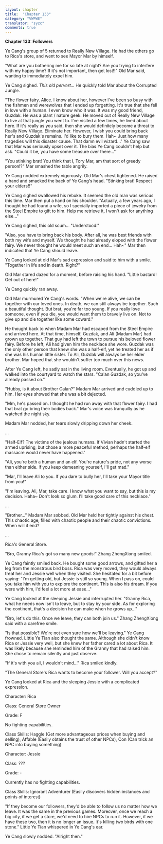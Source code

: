 ```yaml
---
layout: chapter
title:  "Chapter 133"
category: "VWPWE"
translator: "syzc"
comments: true
---
```


**Chapter 133: Followers**

Ye Cang's group of 5 returned to Really New Village. He had the others go to Rica's store, and went to see Mayor Mar by himself.

"What are you bothering me for so late at night? Are you trying to interfere with my happy time? If it's not important, then get lost!!" Old Mar said, wanting to immediately expel him.

Ye Cang sighed. *This old pervert...* He quickly told Mar about the Corrupted Jungle.

"The flower fairy, Alice. I know about her, however I've been so busy with the fishmen and werewolves that I ended up forgetting. It's true that she fell in love with a human. I even know who it was. It was my good friend, Guzdak. He was a plant / nature geek. He moved out of Really New Village to live at that jungle you went to. I've visited a few times, he lived about here. If it's really as you said, then she would definitely become a threat to Really New Village. Eliminate her. However, I wish you could bring back her's and Guzdak's remains. I'd like to bury them. Hah~ Just how many tragedies will this disaster cause. That damn evil wizard..." Ye Cang saw that Mar was seriously upset over it. The bias Ye Cang couldn't help but ask. "Could it be, you have some treasure over there..."

"You stinking brat! You think that I, Tory Mar, am that sort of greedy person!?" Mar smashed the table angrily.

Ye Cang nodded extremely vigorously. Old Mar's chest tightened. He raised a hand and smacked the back of Ye Cang's head. "Stinking brat! Respect your elders!!"

Ye Cang sighed swallowed his rebuke. It seemed the old man was serious this time. Mar then put a hand on his shoulder. "Actually, a few years ago, I thought he had found a wife, so I specially imported a piece of jewelry from the Steel Empire to gift to him. Help me retrieve it, I won't ask for anything else..."

Ye Cang sighed, this old scum... "Understood."

"Also, you have to bring back his body. After all, he was best friends with both my wife and myself. We thought he had already eloped with the flower fairy. We never thought he would meet such an end... Hah~" Mar then indicated that Ye Cang should leave.

Ye Cang looked at old Mar's sad expression and said to him with a smile. "Together in life and in death. Right?"

Old Mar stared dazed for a moment, before raising his hand. "Little bastard! Get out of here!"

Ye Cang quickly ran away.

Old Mar murmured Ye Cang's words. "When we're alive, we can be together with our loved ones. In death, we can still always be together. Such a beautiful thought. But brat, you're far too young. If you really love someone, even if you die, you would want them to bravely live on. Not to give up and die together like some coward."

He thought back to when Madam Mar had escaped from the Steel Empire and arrived here. At that time, himself, Guzdak, and Ali (Madam Mar) had grown up together. That guy had left the town to pursue his beloved flower fairy. Before he left, Ali had given him the necklace she wore. Guzdak was the only other person that knew she was a half-elf, yet he treated her as if she was his human little sister. To Ali, Guzdak will always be her elder brother. Mar hoped that she wouldn't suffer too much over this news.

After Ye Cang left, he sadly sat in the living room. Eventually, he got up and walked into the courtyard to watch the stars. "Calan Guzdak, so you've already passed on."

"Hubby, is it about Brother Calan?" Madam Mar arrived and cuddled up to him. Her eyes showed that she was a bit dejected.

"Mm, he's passed on. I thought he had run away with that flower fairy. I had that brat go bring their bodies back." Mar's voice was tranquilly as he watched the night sky. 

Madam Mar nodded, her tears slowly dripping down her cheek. 

...

"Half-Elf? The victims of the jealous humans. If Vivian hadn't started the armed uprising, but chose a more peaceful method, perhaps the half-elf massacre would never have happened."

"Ali, you're both a human and an elf. You're nature's pride, not any worse than either side. If you keep demeaning yourself, I'll get mad."

"Mar, I'll leave Ali to you. If you dare to bully her, I'll take your Mayor title from you!"

"I'm leaving. Ali, Mar, take care. I know what you want to say, but this is my decision. Haha~ Don't look so glum. I'll take good care of this necklace."

...

"Brother..." Madam Mar sobbed. Old Mar held her tightly against his chest. This chaotic age, filled with chaotic people and their chaotic convictions. When will it end?

...

Rica's General Store.

"Bro, Granny Rica's got so many new goods!" Zhang ZhengXiong smiled.

Ye Cang faintly smiled back. He bought some good arrows, and gifted her a leg from the monstrous bird boss. Rica was very moved, they would always treat her and Jessie well when they visited. She hesitated for a bit before saying: "I'm getting old, but Jessie is still so young. When I pass on, could you take him with you to explore the continent. This is also his dream. If you were with him, I'd feel a lot more at ease..."

Ye Cang looked at the sleeping Jessie and interrupted her. "Granny Rica, what he needs now isn't to leave, but to stay by your side. As for exploring the continent, that's a decision he can make when he grows up..."

"Bro, let's do this. Once we leave, they can both join us." Zhang ZhengXiong said with a carefree smile.

"Is that possible? We're not even sure how we'll be leaving." Ye Cang frowned. Little Ye Tian also thought the same. Although she didn't know Rica or Jessie very well, but she knew her father cared a lot about Rica. It was likely because she reminded him of the Granny that had raised him. She chose to remain silently and just observe.

"If it's with you all, I wouldn't mind..." Rica smiled kindly.

"The General Store's Rica wants to become your follower. Will you accept?"

Ye Cang looked at Rica and the sleeping Jessie with a complicated expression.

Character: Rica

Class: General Store Owner

Grade: F

No fighting capabilities.

Class Skills: Haggle (Get more advantageous prices when buying and selling), Affable (Easily obtains the trust of other NPCs), Con (Can trick an NPC into buying something)

Character: Jessie

Class: ???

Grade: -

Currently has no fighting capabilities.

Class Skills: Ignorant Adventurer (Easily discovers hidden instances and points of interest)

"If they become our followers, they'd be able to follow us no matter how we leave. It was the same in the previous games. Moreover, once we reach a big city, if we get a store, we'd need to hire NPCs to run it. However, if we have these two, then it is no longer an issue. It's killing two birds with one stone." Little Ye Tian whispered in Ye Cang's ear.

Ye Cang slowly nodded. "Alright then."
